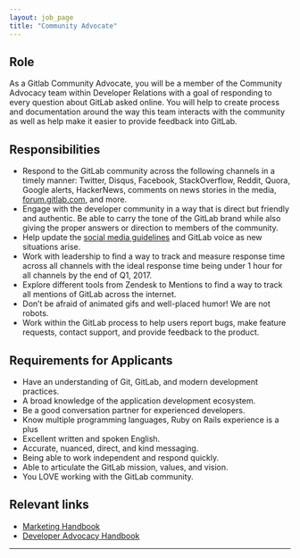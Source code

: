 ```yaml
---
layout: job_page
title: "Community Advocate"
---
```


## Role

As a Gitlab Community Advocate, you will be a member of
the Community Advocacy team within Developer Relations
with a goal of responding to every question about GitLab
asked online. You will help to create process and
documentation around the way this team interacts with
the community as well as help make it easier to provide
feedback into GitLab.

## Responsibilities

- Respond to the GitLab community across the following channels in a timely manner: Twitter, Disqus, Facebook, StackOverflow, Reddit, Quora, Google alerts, HackerNews, comments on news stories in the media, [forum.gitlab.com](https://forum.gitlab.com), and more.
- Engage with the developer community in a way that is direct but friendly and authentic. Be able to carry the tone of the GitLab brand while also giving the proper answers or direction to members of the community.
- Help update the [social media guidelines](/handbook/marketing/social-media-guidelines/) and GitLab voice as new situations arise. 
- Work with leadership to find a way to track and measure response time across all channels with the ideal response time being under 1 hour for all channels by the end of Q1, 2017.
- Explore different tools from Zendesk to Mentions to find a way to track all mentions of GitLab across the internet.
- Don’t be afraid of animated gifs and well-placed humor! We are not robots. 
- Work within the GitLab process to help users report bugs, make feature requests, contact support, and provide feedback to the product.

## Requirements for Applicants

- Have an understanding of Git, GitLab, and modern development practices.
- A broad knowledge of the application development ecosystem.
- Be a good conversation partner for experienced developers.
- Know multiple programming languages, Ruby on Rails experience is a plus
- Excellent written and spoken English.
- Accurate, nuanced, direct, and kind messaging.
- Being able to work independent and respond quickly.
- Able to articulate the GitLab mission, values, and vision.
- You LOVE working with the GitLab community.

## Relevant links

- [Marketing Handbook](/handbook/marketing)
- [Developer Advocacy Handbook](/handbook/marketing/developer-relations/developer-advocacy/)

----


